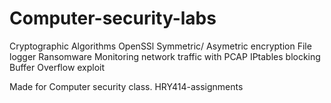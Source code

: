 # Computer-security-labs

Cryptographic Algorithms
OpenSSl
Symmetric/ Asymetric encryption
File logger
Ransomware
Monitoring network traffic with PCAP
IPtables blocking
Buffer Overflow exploit

Made for Computer security class. HRY414-assignments
